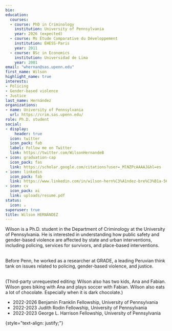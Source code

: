 ```yaml
---
bio:
education:
  courses:
  - course: PhD in Criminology
    institution: University of Pennsylvania
    year: 2026 (expected)
  - course: Ms Étude Comparative du Développement
    institution: EHESS-Paris
    year: 2011
  - course: BSc in Economics
    institution: Universidad de Lima
    year: 2001
email: "whernan@sas.upenn.edu"
first_name: Wilson
highlight_name: true
interests:
- Policing
- Gender-based violence
- Justice
last_name: Hernández
organizations:
- name: University of Pennsylvania
  url: https://crim.sas.upenn.edu/
role: Ph.D. student
social:
- display:
    header: true
  icon: twitter
  icon_pack: fab
  label: Follow me on Twitter
  link: https://twitter.com/WilsonHernandeB
- icon: graduation-cap
  icon_pack: fas
  link: https://scholar.google.com/citations?user=_MlNZPcAAAAJ&hl=es
- icon: linkedin
  icon_pack: fab
  link: https://www.linkedin.com/in/wilson-hern%C3%A1ndez-bre%C3%B1a-565a5134/
- icon: cv
  icon_pack: ai
  link: uploads/resume.pdf
status:
  icon: ☕️
superuser: true
title: Wilson HERNÁNDEZ
---
```


Wilson is a Ph.D. student in the Department of Criminology at the University of Pennsylvania. He is interested in understanding how public safety and gender-based violence are affected by state and urban interventions, including policing, services for survivors, and place-based interventions.  
<br>

Before Penn, he worked as a researcher at GRADE, a leading Peruvian think tank on issues related to policing, gender-based violence, and justice.  
<br>

(Third-party unrequested editing: Wilson also has two kids, Ana and Fabian. Wilson goes biking with Ana and plays soccer with Fabian. Wilson also eats a lot of chocolate. Especially when it is dark chocolate.)

- 2022-2026 Benjamin Franklin Fellowship, University of Pennsylvania
- 2022-2023 Judith Rodin Fellowship, University of Pennsylvania
- 2022-2023 George L. Harrison Fellowship, University of Pennsylvania




{style="text-align: justify;"}
